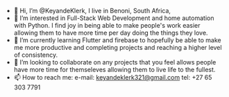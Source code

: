 - 👋 Hi, I’m @KeyandeKlerk, I live in Benoni, South Africa,
- 👀 I’m interested in Full-Stack Web Development and home automation with Python. I find joy in being able to make people's work easier allowing them to have more time per day doing the things they love.
- 🌱 I’m currently learning Flutter and firebase to hopefully be able to make me more productive and completing projects and reaching a higher level of consistency.
- 💞️ I’m looking to collaborate on any projects that you feel allows people have more time for themseleves allowing them to live life to the fullest.
- 📫 How to reach me: e-mail: keyandeklerk321@gmail.com
                      tel: +27 65 303 7791

<!---
KeyandeKlerk/KeyandeKlerk is a ✨ special ✨ repository because its `README.md` (this file) appears on your GitHub profile.
You can click the Preview link to take a look at your changes.
--->
